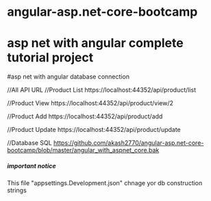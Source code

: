 # angular-asp.net-core-bootcamp
# asp net with angular complete tutorial project
#asp net with angular database connection



//All API URL
//Product List
https://localhost:44352/api/product/list


//Product View
https://localhost:44352/api/product/view/2

//Product Add
https://localhost:44352/api/product/add

//Product Update
https://localhost:44352/api/product/update

//Database SQL
https://github.com/akash2770/angular-asp.net-core-bootcamp/blob/master/angular_with_aspnet_core.bak



##### important notice #####
This file "appsettings.Development.json" chnage yor db construction strings

